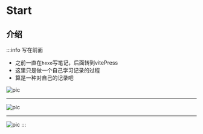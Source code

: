 # Start


 ## 介绍

:::info 写在前面
- 之前一直在`hexo`写笔记，后面转到vitePress
- 这里只是做一个自己学习记录的过程
- 算是一种对自己的记录吧

![pic](/notice.png "notice")
***

![pic](/notice.png "notice")
***

![pic](/notice.png "notice")
:::
